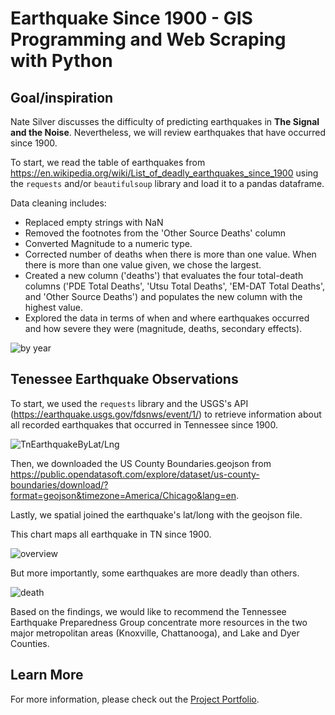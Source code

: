 # Earthquake Since 1900 -  GIS Programming and Web Scraping with Python

## Goal/inspiration
Nate Silver discusses the difficulty of predicting earthquakes in **The Signal and the Noise**. Nevertheless, we will review earthquakes that have occurred since 1900.

To start, we read the table of earthquakes from https://en.wikipedia.org/wiki/List_of_deadly_earthquakes_since_1900 using the `requests` and/or `beautifulsoup` library and load it to a pandas dataframe.

Data cleaning includes:

* Replaced empty strings with NaN
* Removed the footnotes from the 'Other Source Deaths' column
* Converted Magnitude to a numeric type.
* Corrected number of deaths when there is more than one value. When there is more than one value given, we chose the largest.
* Created a new column ('deaths') that evaluates the four total-death columns ('PDE Total Deaths', 'Utsu Total Deaths', 'EM-DAT Total Deaths', and 'Other Source Deaths') and populates the new column with the highest value.
* Explored the data in terms of when and where earthquakes occurred and how severe they were (magnitude, deaths, secondary effects).

![by year](https://user-images.githubusercontent.com/44503223/123418559-cb663200-d57e-11eb-98e8-33f7be9209ac.gif)
 
## Tenessee Earthquake Observations
To start, we used the `requests` library and the USGS's API (https://earthquake.usgs.gov/fdsnws/event/1/) to retrieve information about all recorded earthquakes that occurred in Tennessee since 1900.

![TnEarthquakeByLat/Lng](https://user-images.githubusercontent.com/44503223/123421233-35cca180-d582-11eb-8a68-88b5fc7d8adf.png)

Then, we downloaded the US County Boundaries.geojson from https://public.opendatasoft.com/explore/dataset/us-county-boundaries/download/?format=geojson&timezone=America/Chicago&lang=en.

Lastly, we spatial joined the earthquake's lat/long with the geojson file.

This chart maps all earthquake in TN since 1900.

![overview](https://user-images.githubusercontent.com/44503223/123421794-f3579480-d582-11eb-8383-88b7f817645d.png)

But more importantly, some earthquakes are more deadly than others. 

![death](https://user-images.githubusercontent.com/44503223/123421916-1da95200-d583-11eb-8726-3846b5508d22.png)

Based on the findings, we would like to recommend the Tennessee Earthquake Preparedness Group concentrate more resources in the two major metropolitan areas (Knoxville, Chattanooga), and Lake and Dyer Counties.


## Learn More

For more information, please check out the [Project Portfolio](https://tingting0618.github.io).

